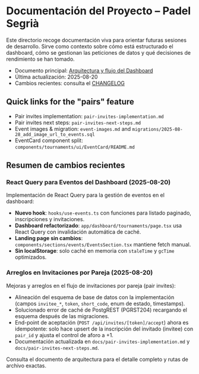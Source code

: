 # Documentación del Proyecto – Padel Segrià

Este directorio recoge documentación viva para orientar futuras sesiones de desarrollo. Sirve como contexto sobre cómo está estructurado el dashboard, cómo se gestionan las peticiones de datos y qué decisiones de rendimiento se han tomado.

- Documento principal: [Arquitectura y flujo del Dashboard](./dashboard-architecture.md)
- Última actualización: 2025-08-20
- Cambios recientes: consulta el [CHANGELOG](./CHANGELOG.md)

## Quick links for the "pairs" feature

- Pair invites implementation: `pair-invites-implementation.md`
- Pair invites next steps: `pair-invites-next-steps.md`
- Event images & migration: `event-images.md` and `migrations/2025-08-28_add_image_url_to_events.sql`
- EventCard component split: `components/tournaments/ui/EventCard/README.md`

## Resumen de cambios recientes

### React Query para Eventos del Dashboard (2025-08-20)

Implementación de React Query para la gestión de eventos en el dashboard:

- **Nuevo hook**: `hooks/use-events.ts` con funciones para listado paginado, inscripciones y invitaciones.
- **Dashboard refactorizado**: `app/dashboard/tournaments/page.tsx` usa React Query con invalidación automática de caché.
- **Landing page sin cambios**: `components/sections/events/EventsSection.tsx` mantiene fetch manual.
- **Sin localStorage**: solo caché en memoria con `staleTime` y `gcTime` optimizados.

### Arreglos en Invitaciones por Pareja (2025-08-20)

Mejoras y arreglos en el flujo de invitaciones por pareja (pair invites):

- Alineación del esquema de base de datos con la implementación (campos `invitee_*`, `token`, `short_code`, enum de estado, timestamps).
- Solucionado error de caché de PostgREST (PGRST204) recargando el esquema después de las migraciones.
- End-point de aceptación (`POST /api/invites/[token]/accept`) ahora es idempotente: solo hace upsert de la inscripción del invitado (invitee) con `pair_id` y ajusta el control de aforo a +1.
- Documentación actualizada en `docs/pair-invites-implementation.md` y `docs/pair-invites-next-steps.md`.

Consulta el documento de arquitectura para el detalle completo y rutas de archivo exactas.
